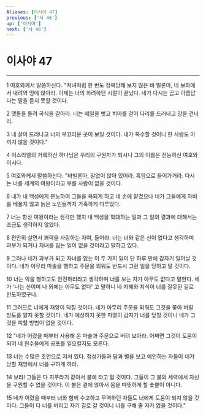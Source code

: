 ```yaml
---
Aliases: [이사야 47]
previous: ['사 46']
up: ['이사야']
next: ['사 48']
---
```

# 이사야 47

***


1 여호와께서 말씀하신다. "처녀처럼 한 번도 정복당해 보지 않은 바 빌론아, 네 보좌에서 내려와 땅에 앉아라. 이제는 너의 화려하던 시절이 끝났다. 네가 다시는 곱고 아름답다는 말을 듣지 못할 것이다. 

2 맷돌을 돌려 곡식을 갈아라. 너는 베일을 벗고 치마를 걷어 다리를 드러내고 강을 건너라. 

3 네 살이 드러나고 너의 부끄러운 곳이 보일 것이다. 내가 복수할 것이니 한 사람도 아끼지 않을 것이다." 

4 이스라엘의 거룩하신 하나님은 우리의 구원자가 되시니 그의 이름은 전능하신 여호와이시다. 

5 여호와께서 말씀하신다. "바빌론아, 말없이 앉아 있어라. 흑암으로 들어가거라. 다시는 너를 세계의 여왕이라고 부를 사람이 없을 것이다. 

6 내가 내 백성에게 분노하여 그들을 욕되게 하고 네 손에 맡겼으나 네가 그들에게 자비를 베풀지 않고 늙은 노인들까지 가혹하게 다루었다. 

7 너는 항상 여왕이라는 생각만 했지 내 백성을 학대하는 일과 그 일의 결과에 대해서는 조금도 생각하지 않았다. 

8 편안히 살면서 쾌락을 사랑하는 자여, 들어라. 너는 너와 같은 신이 없다고 생각하며 과부가 되거나 자녀를 잃는 일이 없을 것이라고 말하고 있다. 

9 그러나 네가 과부가 되고 자녀를 잃는 이 두 가지 일이 단 하루 만에 갑자기 일어날 것이다. 네가 아무리 마술을 행하고 주문을 외워도 반드시 그런 일을 당하고 말 것이다. 

10 너는 악을 행하고도 안전하리라고 생각하며 너를 보는 자가 아무도 없다고 말한다. 네가 '나는 신이며 나 외에는 아무도 없다' 고 말하니 네 지혜와 지식이 너를 잘못된 길로 인도하였구나. 

11 그러므로 너에게 재앙이 닥칠 것이다. 네가 아무리 주문을 외워도 그것을 쫓아 버릴 방도를 알지 못할 것이다. 네가 예상하지 못한 파멸이 갑자기 너를 덮칠 것이니 네가 그것을 피할 방법이 없을 것이다. 

12 "네가 어렸을 때부터 사용해 온 마술과 주문으로 버텨 보아라. 어쩌면 그것이 도움이 되어 네 원수들에게 공포를 일으킬지도 모른다. 

13 너는 수많은 조언으로 지쳐 있다. 점성가들과 달과 별을 보고 예언하는 자들이 네가 당할 재앙에서 너를 구하게 하라. 

14 보라! 그들은 다 지푸라기 같아서 불에 타고 말 것이다. 그들이 그 불의 세력에서 자신을 구원할 수 없을 것이다. 이 불은 곁에 앉아서 몸을 따뜻하게 할 숯불이 아니다. 

15 네가 어렸을 때부터 너와 함께 수고하고 무역하던 자들도 너에게 도움이 되지 않을 것이다. 그들이 다 너를 버리고 자기 길로 갈 것이니 너를 구해 줄 자가 없을 것이다."
